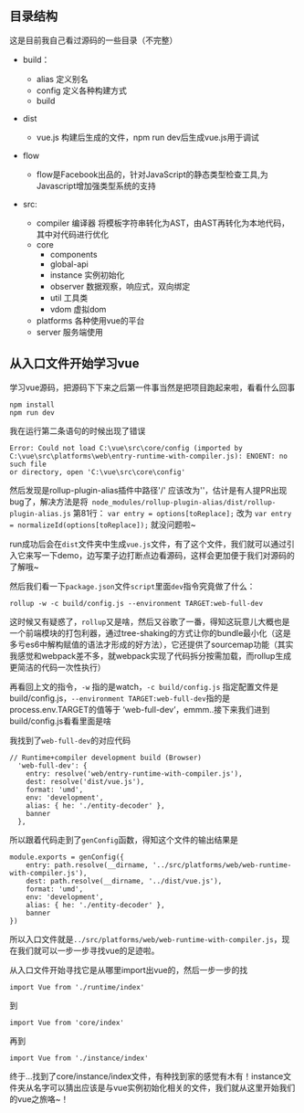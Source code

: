 ## 目录结构 ##

这是目前我自己看过源码的一些目录（不完整）

- build：
	- alias 定义别名
	- config 定义各种构建方式
	- build
	
- dist
	- vue.js 构建后生成的文件，npm run dev后生成vue.js用于调试
	
- flow
	- flow是Facebook出品的，针对JavaScript的静态类型检查工具,为Javascript增加强类型系统的支持
- src:
	- compiler 编译器 将模板字符串转化为AST，由AST再转化为本地代码，其中对代码进行优化
	- core
		- components
		- global-api
		- instance 实例初始化
		- observer 数据观察，响应式，双向绑定
		- util 工具类
		- vdom 虚拟dom
	- platforms 各种使用vue的平台
	- server 服务端使用



## 从入口文件开始学习vue ##

学习vue源码，把源码下下来之后第一件事当然是把项目跑起来啦，看看什么回事

	npm install
	npm run dev 

我在运行第二条语句的时候出现了错误
    
    Error: Could not load C:\vue\src\core/config (imported by C:\vue\src\platforms\web\entry-runtime-with-compiler.js): ENOENT: no such file
    or directory, open 'C:\vue\src\core\config'

然后发现是rollup-plugin-alias插件中路径'/' 应该改为'\'，估计是有人提PR出现bug了，解决方法是将` node_modules/rollup-plugin-alias/dist/rollup-plugin-alias.js` 第81行：
`var entry = options[toReplace];` 改为 `var entry = normalizeId(options[toReplace]);` 就没问题啦~

run成功后会在`dist`文件夹中生成`vue.js`文件，有了这个文件，我们就可以通过引入它来写一下demo，边写栗子边打断点边看源码，这样会更加便于我们对源码的了解哦~

然后我们看一下`package.json`文件`script`里面`dev`指令究竟做了什么：

    rollup -w -c build/config.js --environment TARGET:web-full-dev

这时候又有疑惑了，`rollup`又是啥，然后又谷歌了一番，得知这玩意儿大概也是一个前端模块的打包利器，通过tree-shaking的方式让你的bundle最小化（这是多亏es6中解构赋值的语法才形成的好方法），它还提供了sourcemap功能（其实我感觉和webpack差不多，就webpack实现了代码拆分按需加载，而rollup生成更简洁的代码一次性执行）

再看回上文的指令，`-w` 指的是watch，`-c build/config.js` 指定配置文件是build/config.js，`--environment TARGET:web-full-dev`指的是process.env.TARGET的值等于 ‘web-full-dev’，emmm..接下来我们进到build/config.js看看里面是啥

我找到了`web-full-dev`的对应代码

	// Runtime+compiler development build (Browser)
	  'web-full-dev': {
	    entry: resolve('web/entry-runtime-with-compiler.js'),
	    dest: resolve('dist/vue.js'),
	    format: 'umd',
	    env: 'development',
	    alias: { he: './entity-decoder' },
	    banner
	  },


所以跟着代码走到了`genConfig`函数，得知这个文件的输出结果是

	module.exports = genConfig({
	    entry: path.resolve(__dirname, '../src/platforms/web/web-runtime-with-compiler.js'),
	    dest: path.resolve(__dirname, '../dist/vue.js'),
	    format: 'umd',
	    env: 'development',
	    alias: { he: './entity-decoder' },
	    banner
	})

所以入口文件就是`../src/platforms/web/web-runtime-with-compiler.js`，现在我们就可以一步一步寻找vue的足迹啦。

从入口文件开始寻找它是从哪里import出vue的，然后一步一步的找

	import Vue from './runtime/index'
到

	import Vue from 'core/index'
再到

	import Vue from './instance/index'

终于...找到了core/instance/index文件，有种找到家的感觉有木有！instance文件夹从名字可以猜出应该是与vue实例初始化相关的文件，我们就从这里开始我们的vue之旅咯~！
